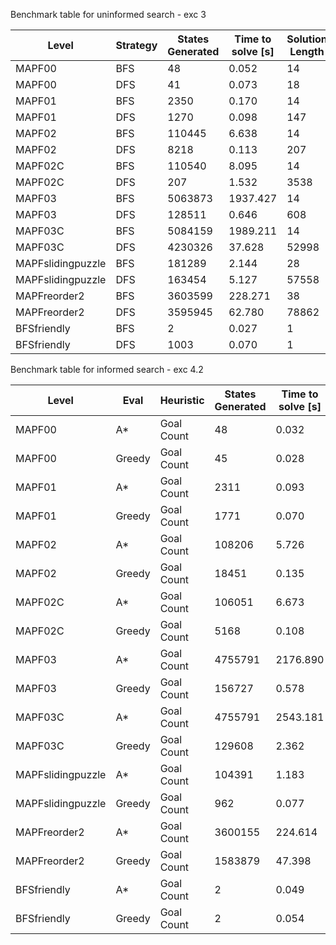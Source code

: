 Benchmark table for uninformed search - exc 3

| Level             | Strategy | States Generated | Time to solve [s] | Solution Length |
| ----------------- | -------- | ---------------- | ----------------- | --------------- |
| MAPF00            | BFS      | 48               | 0.052             | 14              |
| MAPF00            | DFS      | 41               | 0.073             | 18              |
| MAPF01            | BFS      | 2350             | 0.170             | 14              |
| MAPF01            | DFS      | 1270             | 0.098             | 147             |
| MAPF02            | BFS      | 110445           | 6.638             | 14              |
| MAPF02            | DFS      | 8218             | 0.113             | 207             |
| MAPF02C           | BFS      | 110540           | 8.095             | 14              |
| MAPF02C           | DFS      | 207              | 1.532             | 3538            |
| MAPF03            | BFS      | 5063873          | 1937.427          | 14              |
| MAPF03            | DFS      | 128511           | 0.646             | 608             |
| MAPF03C           | BFS      | 5084159          | 1989.211          | 14              |
| MAPF03C           | DFS      | 4230326          | 37.628            | 52998           |
| MAPFslidingpuzzle | BFS      | 181289           | 2.144             | 28              |
| MAPFslidingpuzzle | DFS      | 163454           | 5.127             | 57558           |
| MAPFreorder2      | BFS      | 3603599          | 228.271           | 38              |
| MAPFreorder2      | DFS      | 3595945          | 62.780            | 78862           |
| BFSfriendly       | BFS      | 2                | 0.027             | 1               |
| BFSfriendly       | DFS      | 1003             | 0.070             | 1               |


Benchmark table for informed search - exc 4.2

| Level             | Eval   | Heuristic  | States Generated | Time to solve [s] | Solution length |
| ----------------- | ------ | ---------- | ---------------- | ----------------- | --------------- |
| MAPF00            | A*     | Goal Count | 48               | 0.032             | 14              |
| MAPF00            | Greedy | Goal Count | 45               | 0.028             | 16              |
| MAPF01            | A*     | Goal Count | 2311             | 0.093             | 14              |
| MAPF01            | Greedy | Goal Count | 1771             | 0.070             | 137             |
| MAPF02            | A*     | Goal Count | 108206           | 5.726             | 14              |
| MAPF02            | Greedy | Goal Count | 18451            | 0.135             | 206             |
| MAPF02C           | A*     | Goal Count | 106051           | 6.673             | 14              |
| MAPF02C           | Greedy | Goal Count | 5168             | 0.108             | 44              |
| MAPF03            | A*     | Goal Count | 4755791          | 2176.890          | 14              |
| MAPF03            | Greedy | Goal Count | 156727           | 0.578             | 364             |
| MAPF03C           | A*     | Goal Count | 4755791          | 2543.181          | 14              |
| MAPF03C           | Greedy | Goal Count | 129608           | 2.362             | 55              |
| MAPFslidingpuzzle | A*     | Goal Count | 104391           | 1.183             | 28              |
| MAPFslidingpuzzle | Greedy | Goal Count | 962              | 0.077             | 46              |
| MAPFreorder2      | A*     | Goal Count | 3600155          | 224.614           | 40              |
| MAPFreorder2      | Greedy | Goal Count | 1583879          | 47.398            | 389             |
| BFSfriendly       | A*     | Goal Count | 2                | 0.049             | 1               |
| BFSfriendly       | Greedy | Goal Count | 2                | 0.054             | 1               |

